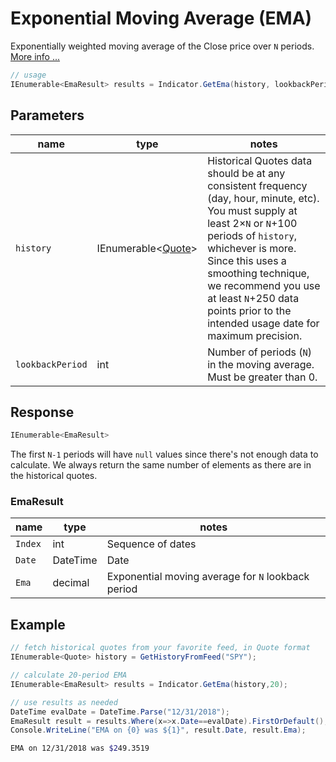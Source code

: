 ﻿# Exponential Moving Average (EMA)

Exponentially weighted moving average of the Close price over `N` periods.
[More info ...](https://school.stockcharts.com/doku.php?id=technical_indicators:moving_averages)

```csharp
// usage
IEnumerable<EmaResult> results = Indicator.GetEma(history, lookbackPeriod);  
```

## Parameters

| name | type | notes
| -- |-- |--
| `history` | IEnumerable\<[Quote](/GUIDE.md#Quote)\> | Historical Quotes data should be at any consistent frequency (day, hour, minute, etc).  You must supply at least 2×`N` or `N`+100 periods of `history`, whichever is more.  Since this uses a smoothing technique, we recommend you use at least `N`+250 data points prior to the intended usage date for maximum precision.
| `lookbackPeriod` | int | Number of periods (`N`) in the moving average.  Must be greater than 0.

## Response

```csharp
IEnumerable<EmaResult>
```

The first `N-1` periods will have `null` values since there's not enough data to calculate.  We always return the same number of elements as there are in the historical quotes.

### EmaResult

| name | type | notes
| -- |-- |--
| `Index` | int | Sequence of dates
| `Date` | DateTime | Date
| `Ema` | decimal | Exponential moving average for `N` lookback period

## Example

```csharp
// fetch historical quotes from your favorite feed, in Quote format
IEnumerable<Quote> history = GetHistoryFromFeed("SPY");

// calculate 20-period EMA
IEnumerable<EmaResult> results = Indicator.GetEma(history,20);

// use results as needed
DateTime evalDate = DateTime.Parse("12/31/2018");
EmaResult result = results.Where(x=>x.Date==evalDate).FirstOrDefault();
Console.WriteLine("EMA on {0} was ${1}", result.Date, result.Ema);
```

```bash
EMA on 12/31/2018 was $249.3519
```
